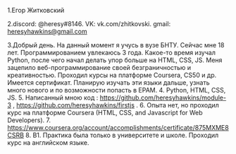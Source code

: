 1.Егор Житковский 

2.discord: @heresy#8146. VK: vk.com/zhitkovski. gmail: heresyhawkins@gmail.com

3.Добрый день. На данный момент я учусь в вузе БНТУ. Сейчас мне 18 лет. Программированием увлекаюсь 3 года. Какое-то время изучал Python, после чего начал делать упор больше на HTML,
CSS, JS. Меня зацепило веб-программирование своей безграничностью и креативностью. Проходил курсы на платформе Coursera, CS50 и др. Имеется сертификат.
Планирую изучать эти языки дальше, узнать много нового и по возможности попасть в EPAM.
4. Python, HTML, CSS, JS.
5. Написанный мною код : https://github.com/heresyhawkins/module-3 , https://github.com/heresyhawkins/firstjs . 
6. Опыта нет, но проходил курс на платформе Coursera (HTML, CSS, and Javascript for Web Developers).
7. https://www.coursera.org/account/accomplishments/certificate/875MXME8CSRB
8. B1. Практика была только в университете и школе. Проходил курс на английском языке.

